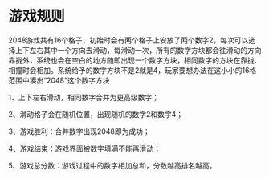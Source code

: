 # 游戏规则
2048游戏共有16个格子，初始时会有两个格子上安放了两个数字2，每次可以选择上下左右其中一个方向去滑动，每滑动一次，所有的数字方块都会往滑动的方向靠拢外，系统也会在空白的地方随即出现一个数字方块，相同数字的方块在靠拢、相撞时会相加。系统给予的数字方块不是2就是4，玩家要想办法在这小小的16格范围中凑出“2048”这个数字方块

1、上下左右滑动，相同数字合并为更高级数字；

2、滑动格子会在随机位置，出现随机的数字2和数字4；

3、游戏胜利：合并数字出现2048即为成功；

4、游戏结束：游戏界面被数字填满不能再滑动；

5、游戏总分数：游戏过程中的数字相加总和，分数越高排名越高。
